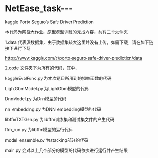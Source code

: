 # NetEase_task---
kaggle  Porto Seguro’s Safe Driver Prediction

本代码为网易大作业，原型模型训练的完成内容，共有三个文件夹

1.data  代表源数据集，由于数据集较大这里并没有上传，如需下载，请在如下链接下进行下载

https://www.kaggle.com/c/porto-seguro-safe-driver-prediction/data

2.code  文件夹下为所有的代码，其中，

kaggleEvalFunc.py 为本次题目所用到的损失函数的代码

LightGbmModel.py  为LightGbm模型的代码

DnnModel.py       为Dnn模型的代码

nn_embedding.py   为DNN_embedding模型的代码

libffmTXTGen.py   为libffm训练集和测试集文件的产生代码

ffm_run.py        为libffm模型的运行代码

model_ensemble.py 为stacking部分的代码

main.py           会对以上几个部分的模型的代码依次进行运行并产生结果
